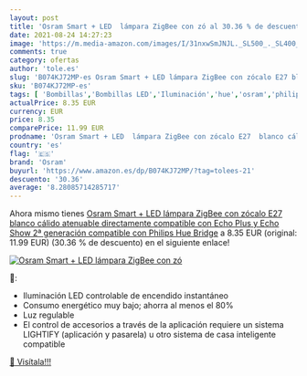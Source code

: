 ```yaml
---
layout: post
title: 'Osram Smart + LED  lámpara ZigBee con zó al 30.36 % de descuento'
date: 2021-08-24 14:27:23
image: 'https://m.media-amazon.com/images/I/31nxwSmJNJL._SL500_._SL400_.jpg'
comments: true
category: ofertas
author: 'tole.es'
slug: 'B074KJ72MP-es Osram Smart + LED lámpara ZigBee con zócalo E27 blanco...'
sku: 'B074KJ72MP-es'
tags: [ 'Bombillas','Bombillas LED','Iluminación','hue','osram','philips', ]
actualPrice: 8.35 EUR
currency: EUR
price: 8.35
comparePrice: 11.99 EUR
prodname: 'Osram Smart + LED  lámpara ZigBee con zócalo E27  blanco cálido  atenuable  directamente compatible con Echo Plus y Echo Show  2ª generación   compatible con Philips Hue Bridge'
country: 'es'
flag: '🇪🇸'
brand: 'Osram'
buyurl: 'https://www.amazon.es/dp/B074KJ72MP/?tag=tolees-21'
descuento: '30.36'
average: '8.28085714285717'
---
```


Ahora mismo tienes [Osram Smart + LED  lámpara ZigBee con zócalo E27  blanco cálido  atenuable  directamente compatible con Echo Plus y Echo Show  2ª generación   compatible con Philips Hue Bridge](https://www.amazon.es/dp/B074KJ72MP/?tag=tolees-21) a 8.35 EUR (original: 11.99 EUR) (30.36 %  de descuento) en el siguiente enlace!

[![Osram Smart + LED  lámpara ZigBee con zó](https://m.media-amazon.com/images/I/31nxwSmJNJL._SL500_._SL400_.jpg)](https://www.amazon.es/dp/B074KJ72MP/?tag=tolees-21)

🔎:

- Iluminación LED controlable de encendido instantáneo
- Consumo energético muy bajo; ahorra al menos el 80%
- Luz regulable
- El control de accesorios a través de la aplicación requiere un sistema LIGHTIFY (aplicación y pasarela) u otro sistema de casa inteligente compatible

[🛒 Visítala!!!](https://www.amazon.es/dp/B074KJ72MP/?tag=tolees-21)

